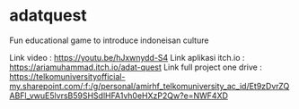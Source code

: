 # adatquest
Fun educational game to introduce indoneisan culture

Link video : https://youtu.be/hJxwnydd-S4
Link aplikasi itch.io : https://ariamuhammad.itch.io/adat-quest
Link full project one drive : https://telkomuniversityofficial-my.sharepoint.com/:f:/g/personal/amirhf_telkomuniversity_ac_id/Et9zDvrZQABFl_vwuE5lvrsB59SHSdlHFA1vh0eHXzP2Qw?e=NWF4XD

